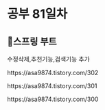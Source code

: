 <h1>공부 81일차</h1>

<h2>📌스프링 부트</h2>
수정삭제,추천기능,검색기능 추가</p>
https://asa9874.tistory.com/302</p>
https://asa9874.tistory.com/301</p>
https://asa9874.tistory.com/300</p>
